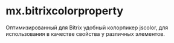 # mx.bitrixcolorproperty
Оптимизированный для Bitrix удобный колорпикер jscolor, для использования в качестве свойства у различных элементов.
